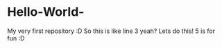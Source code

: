 # Hello-World-
My very first repository :D
So this is like line 3 yeah?
Lets do this!
5 is for fun :D
